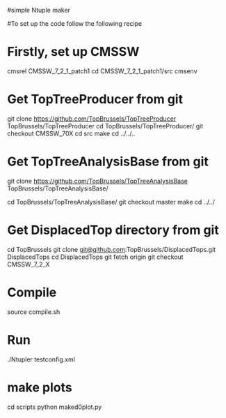 #simple Ntuple maker

#To set up the code follow the following recipe

# Firstly, set up CMSSW
cmsrel CMSSW_7_2_1_patch1
cd CMSSW_7_2_1_patch1/src
cmsenv

# Get TopTreeProducer from git
git clone https://github.com/TopBrussels/TopTreeProducer TopBrussels/TopTreeProducer
cd TopBrussels/TopTreeProducer/
git checkout CMSSW_70X
cd src 
make
cd ../../..

# Get TopTreeAnalysisBase from git
git clone https://github.com/TopBrussels/TopTreeAnalysisBase TopBrussels/TopTreeAnalysisBase/

cd TopBrussels/TopTreeAnalysisBase/
git checkout master
make
cd ../../

# Get DisplacedTop directory from git
cd TopBrussels
git clone git@github.com:TopBrussels/DisplacedTops.git DisplacedTops
cd DisplacedTops
git fetch origin
git checkout CMSSW_7_2_X


# Compile
source compile.sh

# Run
./Ntupler testconfig.xml

# make plots
cd scripts
python maked0plot.py






